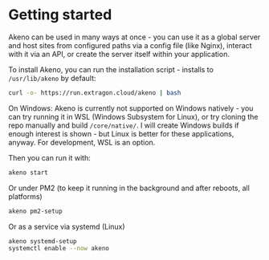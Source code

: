 # Getting started
Akeno can be used in many ways at once - you can use it as a global server and host sites from configured paths via a config file (like Nginx), interact with it via an API, or create the server itself within your application.

To install Akeno, you can run the installation script - installs to `/usr/lib/akeno` by default:
```sh
curl -o- https://run.extragon.cloud/akeno | bash
```

On Windows: Akeno is currently not supported on Windows natively - you can try running it in WSL (Windows Subsystem for Linux), or try cloning the repo manually and build `/core/native/`. I will create Windows builds if enough interest is shown - but Linux is better for these applications, anyway. For development, WSL is an option.

Then you can run it with:
```sh
akeno start
```

Or under PM2 (to keep it running in the background and after reboots, all platforms)
```sh
akeno pm2-setup
```

Or as a service via systemd (Linux)
```sh
akeno systemd-setup
systemctl enable --now akeno
```
